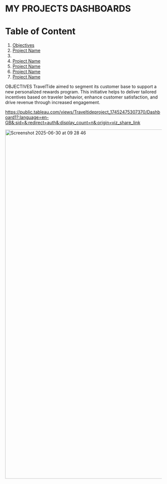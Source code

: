 # MY PROJECTS DASHBOARDS

#  Table of Content

1. [Objectives](#objectives)
2. [Project Name](#traveltide_analysis)
3. 
4. [Project Name](#sportify_analysis)
5. [Project Name](#marketflash_analysis)
6. [Project Name](#unicorn_analysis)
7. [Project Name](#bruce_springsteen_analysis)
   
OBJECTIVES
TravelTide aimed to segment its customer base to support a new personalized rewards program. This initiative helps to deliver tailored incentives based on traveler behavior, enhance customer satisfaction, and drive revenue through increased engagement.

https://public.tableau.com/views/Traveltideproject_17452475307370/Dashboard1?:language=en-GB&:sid=&:redirect=auth&:display_count=n&:origin=viz_share_link

<img width="1123" alt="Screenshot 2025-06-30 at 09 28 46" src="https://github.com/user-attachments/assets/0ca22f0d-a7d0-4773-ab8f-a5a30a195495" />
